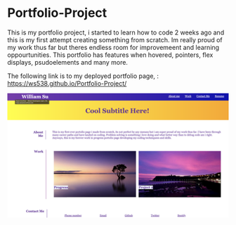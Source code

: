 # Portfolio-Project
This is my portfolio project, i started to learn how to code 2 weeks ago and this is my first attempt creating something from scratch. Im really proud of my work thus far but theres endless room for improvemeent and learning oppourtunities. 
This portfolio has features when hovered, pointers, flex displays, psudoelements and many more. 

The following link is to my deployed portfolio page, : https://ws538.github.io/Portfolio-Project/



![portfolio webpage screenshot](/Images/Screenshot%202022-11-20%20at%202.27.53%20pm.png)

